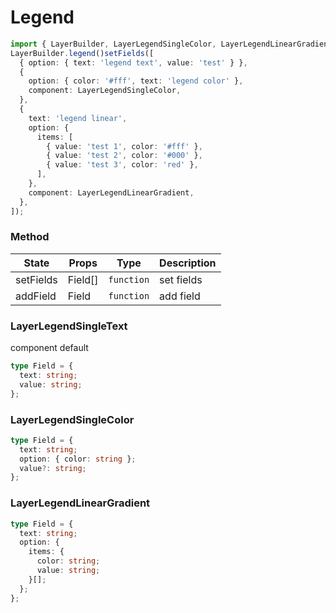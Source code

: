 # Legend

```ts
import { LayerBuilder, LayerLegendSingleColor, LayerLegendLinearGradient } from '@hungpvq/vue-map-layer';
LayerBuilder.legend()setFields([
  { option: { text: 'legend text', value: 'test' } },
  {
    option: { color: '#fff', text: 'legend color' },
    component: LayerLegendSingleColor,
  },
  {
    text: 'legend linear',
    option: {
      items: [
        { value: 'test 1', color: '#fff' },
        { value: 'test 2', color: '#000' },
        { value: 'test 3', color: 'red' },
      ],
    },
    component: LayerLegendLinearGradient,
  },
]);
```

### Method

| State     | Props   | Type       | Description |
| --------- | ------- | ---------- | ----------- |
| setFields | Field[] | `function` | set fields  |
| addField  | Field   | `function` | add field   |

### LayerLegendSingleText

component default

```ts
type Field = {
  text: string;
  value: string;
};
```

### LayerLegendSingleColor

```ts
type Field = {
  text: string;
  option: { color: string };
  value?: string;
};
```

### LayerLegendLinearGradient

```ts
type Field = {
  text: string;
  option: {
    items: {
      color: string;
      value: string;
    }[];
  };
};
```
